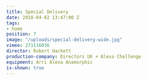 ```yaml
---
title: Special Delivery
date: 2018-04-02 13:47:00 Z
tags:
- home
position: 7
image: "/uploads/special-delivery-wide.jpg"
vimeo: 271116036
director: Robert Hackett
production-company: Directors UK + Alexa Challenge
equipment: Arri Alexa Anamorphic
is-shown: true
---
```


